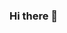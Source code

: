 ### Hi there 👋

<!--
**suin524/suin524** is a ✨ _special_ ✨ repository because its `README.md` (this file) appears on your GitHub profile.

Here are some ideas to get you started:

- 🔭 I’m currently working on ...
- 🌱 I’m currently learning ...
- 👯 I’m looking to collaborate on ...
- 🤔 I’m looking for help with ...
- 💬 Ask me about ...
- 📫 How to reach me: ...
- 😄 Pronouns: ...
- ⚡ Fun fact: ...
-->

<a href="https://programmers.co.kr/events/sv_bootcamp_2023?fbclid=IwAR33UmZytwrrdmzlAtjVQZwfddHSACY2Dz4K5v_Rt3hg7gIiiMzA1zIUZoQ" src ="https://img.shields.io/badge/instagram-E4405F.svg?&style=flat&logo=instagram&logoColor=white"/>


